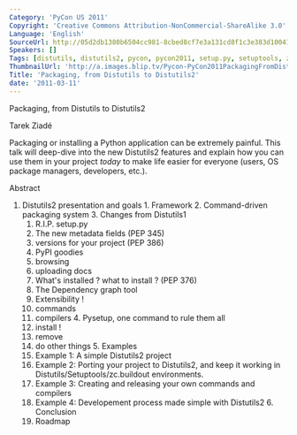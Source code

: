 ```yaml
---
Category: 'PyCon US 2011'
Copyright: 'Creative Commons Attribution-NonCommercial-ShareAlike 3.0'
Language: 'English'
SourceUrl: http://05d2db1380b6504cc981-8cbed8cf7e3a131cd8f1c3e383d10041.r93.cf2.rackcdn.com/pycon-us-2011/409_packaging-from-distutils-to-distutils2.mp4
Speakers: []
Tags: [distutils, distutils2, pycon, pycon2011, setup.py, setuptools, zc.buildout]
ThumbnailUrl: 'http://a.images.blip.tv/Pycon-PyCon2011PackagingFromDistutilsToDistutils2901.png'
Title: 'Packaging, from Distutils to Distutils2'
date: '2011-03-11'
---
```

Packaging, from Distutils to Distutils2

Tarek Ziadé

Packaging or installing a Python application can be extremely painful. This
talk will deep-dive into the new Distutils2 features and explain how you can
use them in your project *today* to make life easier for everyone (users, OS
package managers, developers, etc.).

Abstract

  1. Distutils2 presentation and goals 
    1. Framework 
    2. Command-driven packaging system 
    3. Changes from Distutils1 
      1. R.I.P. setup.py 
      2. The new metadata fields (PEP 345) 
      3. versions for your project (PEP 386) 
      4. PyPI goodies 
        1. browsing 
        2. uploading docs 
      5. What's installed ? what to install ? (PEP 376) 
        1. The Dependency graph tool 
      6. Extensibility ! 
        1. commands 
        2. compilers 
    4. Pysetup, one command to rule them all 
      1. install ! 
      2. remove 
      3. do other things 
    5. Examples 
      1. Example 1: A simple Distutils2 project 
      2. Example 2: Porting your project to Distutils2, and keep it working in Distutils/Setuptools/zc.buildout environments. 
      3. Example 3: Creating and releasing your own commands and compilers 
      4. Example 4: Developement process made simple with Distutils2 
    6. Conclusion 
      1. Roadmap 

